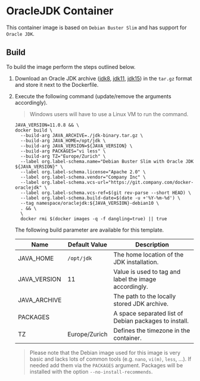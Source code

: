 # OracleJDK Container

This container image is based on `Debian Buster Slim` and has support for `Oracle JDK`. 

## Build

To build the image perform the steps outlined below.

1. Download an Oracle JDK archive ([jdk8](jdk8), [jdk11](jdk11), [jdk15](jdk15)) in the `tar.gz` 
   format and store it next to the Dockerfile.
1. Execute the following command (update/remove the arguments accordingly).
   > Windows users will have to use a Linux VM to run the command.
   ```
   JAVA_VERSION=11.0.8 && \
   docker build \
     --build-arg JAVA_ARCHIVE=./jdk-binary.tar.gz \
     --build-arg JAVA_HOME=/opt/jdk \
     --build-arg JAVA_VERSION=${JAVA_VERSION} \
     --build-arg PACKAGES="vi less" \
     --build-arg TZ="Europe/Zurich" \
     --label org.label-schema.name="Debian Buster Slim with Oracle JDK ${JAVA_VERSION}" \
     --label org.label-schema.license="Apache 2.0" \
     --label org.label-schema.vendor="Company Inc" \
     --label org.label-schema.vcs-url="https://git.company.com/docker-oraclejdk" \
     --label org.label-schema.vcs-ref=$(git rev-parse --short HEAD) \
     --label org.label-schema.build-date=$(date -u +'%Y-%m-%d') \
     --tag namespace/oraclejdk:${JAVA_VERSION}-debian10 \
     . && \
     \
     docker rmi $(docker images -q -f dangling=true) || true
   ```

   The following build parameter are available for this template.

   Name         | Default Value | Description
   ---          | ---           | ---
   JAVA_HOME    | `/opt/jdk`    | The home location of the JDK installation.
   JAVA_VERSION | 11            | Value is used to tag and label the image accordingly.
   JAVA_ARCHIVE |               | The path to the locally stored JDK archive.
   PACKAGES     |               | A space separated list of Debian packages to install.
   TZ           | Europe/Zurich | Defines the timezone in the container.
   
   > Please note that the Debian image used for this image is very basic and lacks lots of common
   > tools (e.g. `nano`, `vi(m)`, `less`, ...). If needed add them via the `PACKAGES` argument.
   > Packages will be installed with the option `--no-install-recommends`.


[jdk8]:  https://www.oracle.com/java/technologies/javase/javase-jdk8-downloads.html
[jdk11]: https://www.oracle.com/java/technologies/javase-jdk11-downloads.html
[jdk15]: https://www.oracle.com/java/technologies/javase-jdk15-downloads.html
